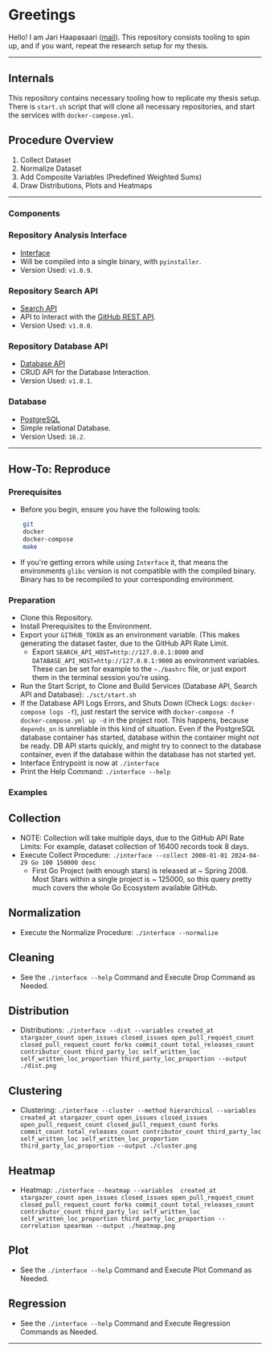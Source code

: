 # Greetings

Hello! I am Jari Haapasaari ([mail](mailto:haapjari@gmail.com)). This repository consists tooling to spin up, and if you want, repeat the research setup for my thesis.

---

## Internals

This repository contains necessary tooling how to replicate my thesis setup. There is `start.sh` script that will clone all necessary repositories, and start the services with `docker-compose.yml`. 

## Procedure Overview

1. Collect Dataset
2. Normalize Dataset
3. Add Composite Variables (Predefined Weighted Sums)
4. Draw Distributions, Plots and Heatmaps

---

### Components

### Repository Analysis Interface

- [Interface](https://github.com/haapjari/repository-analysis-interface/releases/tag/v1.0.0)
- Will be compiled into a single binary, with `pyinstaller`.
- Version Used: `v1.0.9`.

### Repository Search API

- [Search API](https://github.com/haapjari/repository-search-api/releases/tag/v1.0.0)
- API to Interact with the [GitHub REST API](https://docs.github.com/en/rest?apiVersion=2022-11-28).
- Version Used: `v1.0.0`.

### Repository Database API

- [Database API](https://github.com/haapjari/repository-database-api/releases/tag/v1.0.0)
- CRUD API for the Database Interaction.
- Version Used: `v1.0.1`.

### Database

- [PostgreSQL](https://www.postgresql.org/)
- Simple relational Database.
- Version Used: `16.2`.

---

## How-To: Reproduce

### Prerequisites

- Before you begin, ensure you have the following tools:

```bash
    git
    docker
    docker-compose
    make
```

- If you're getting errors while using `Interface` it, that means the environments `glibc` version is not compatible with the compiled binary. Binary has to be recompiled to your corresponding environment.

### Preparation

- Clone this Repository.
- Install Prerequisites to the Environment.
- Export your `GITHUB_TOKEN` as an environment variable. (This makes generating the dataset faster, due to the GitHub API Rate Limit. 
    - Export `SEARCH_API_HOST=http://127.0.0.1:8000` and `DATABASE_API_HOST=http://127.0.0.1:9000` as environment variables. These can be set for example to the `~./bashrc` file, or just export them in the terminal session you're using.
- Run the Start Script, to Clone and Build Services (Database API, Search API and Database): `./sct/start.sh`
- If the Database API Logs Errors, and Shuts Down (Check Logs: `docker-compose logs -f`), just restart the service with `docker-compose -f docker-compose.yml up -d` in the project root. This happens, because `depends_on` is unreliable in this kind of situation. Even if the PostgreSQL database container has started, database within the container might not be ready. DB API starts quickly, and might try to connect to the database container, even if the database within the database has not started yet.
- Interface Entrypoint is now at `./interface`
- Print the Help Command: `./interface --help`

### Examples

## Collection

- NOTE: Collection will take multiple days, due to the GitHub API Rate Limits: For example, dataset collection of 16400 records took 8 days.
- Execute Collect Procedure: `./interface --collect 2008-01-01 2024-04-29 Go 100 150000 desc`
  - First Go Project (with enough stars) is released at ~ Spring 2008. Most Stars within a single project is ~ 125000, so this query pretty much covers the whole Go Ecosystem available GitHub.

## Normalization 
 
- Execute the Normalize Procedure: `./interface --normalize`

## Cleaning

- See the `./interface --help` Command and Execute Drop Command as Needed.

## Distribution

- Distributions: `./interface --dist --variables created_at stargazer_count open_issues closed_issues open_pull_request_count closed_pull_request_count forks commit_count total_releases_count contributor_count third_party_loc self_written_loc self_written_loc_proportion third_party_loc_proportion --output ./dist.png`

## Clustering

- Clustering: `./interface --cluster --method hierarchical --variables created_at stargazer_count open_issues closed_issues open_pull_request_count closed_pull_request_count forks commit_count total_releases_count contributor_count third_party_loc self_written_loc self_written_loc_proportion third_party_loc_proportion --output ./cluster.png`

## Heatmap 

- Heatmap: `./interface --heatmap --variables  created_at stargazer_count open_issues closed_issues open_pull_request_count closed_pull_request_count forks commit_count total_releases_count contributor_count third_party_loc self_written_loc self_written_loc_proportion third_party_loc_proportion --correlation spearman --output ./heatmap.png`

## Plot

- See the `./interface --help` Command and Execute Plot Command as Needed.

## Regression 

- See the `./interface --help` Command and Execute Regression Commands as Needed.

---

